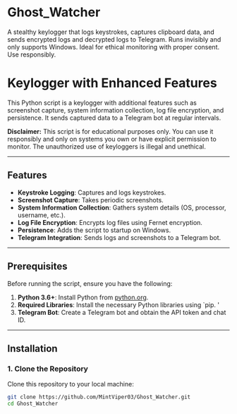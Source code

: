 # Ghost_Watcher
A stealthy keylogger that logs keystrokes, captures clipboard data, and sends encrypted logs and decrypted logs to Telegram. Runs invisibly and only supports Windows. Ideal for ethical monitoring with proper consent. Use responsibly.

# Keylogger with Enhanced Features

This Python script is a keylogger with additional features such as screenshot capture, system information collection, log file encryption, and persistence. It sends captured data to a Telegram bot at regular intervals.

**Disclaimer:** This script is for educational purposes only. You can use it responsibly and only on systems you own or have explicit permission to monitor. The unauthorized use of keyloggers is illegal and unethical.

---

## Features

- **Keystroke Logging**: Captures and logs keystrokes.
- **Screenshot Capture**: Takes periodic screenshots.
- **System Information Collection**: Gathers system details (OS, processor, username, etc.).
- **Log File Encryption**: Encrypts log files using Fernet encryption.
- **Persistence**: Adds the script to startup on Windows.
- **Telegram Integration**: Sends logs and screenshots to a Telegram bot.

---

## Prerequisites

Before running the script, ensure you have the following:

1. **Python 3.6+**: Install Python from [python.org](https://www.python.org/).
2. **Required Libraries**: Install the necessary Python libraries using `pip. '
3. **Telegram Bot**: Create a Telegram bot and obtain the API token and chat ID.

---

## Installation

### 1. Clone the Repository

Clone this repository to your local machine:

```bash
git clone https://github.com/MintViper03/Ghost_Watcher.git
cd Ghost_Watcher
